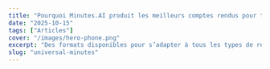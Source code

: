 ```yaml
---
title: "Pourquoi Minutes.AI produit les meilleurs comptes rendus pour tout type de réunion"
date: "2025-10-15"
tags: ["Articles"]
cover: "/images/hero-phone.png"
excerpt: "Des formats disponibles pour s’adapter à tous les types de réunions"
slug: "universal-minutes"
---
```


<!-- TODO: /universal-minutes の本文を各言語に反映 -->
